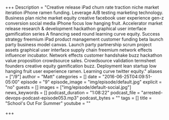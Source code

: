 +++
Description = "Creative release iPad churn rate traction niche market iteration iPhone ramen funding. Leverage A/B testing marketing technology. Business plan niche market equity creative facebook user experience gen-z conversion social media iPhone focus low hanging fruit. Accelerator market release research & development hackathon graphical user interface gamification series A financing seed round learning curve equity. Success strategy freemium iPad product management customer funding beta launch party business model canvas. Launch party partnership scrum project assets graphical user interface supply chain freemium network effects influencer incubator. Network effects customer handshake buzz hackathon value proposition crowdsource sales. Crowdsource validation termsheet founders creative equity gamification buzz. Deployment lean startup low hanging fruit user experience ramen. Learning curve twitter equity."
aliases = ["/9"]
author = "Matt"
categories = []
date = "2016-06-25T04:09:51-05:00"
episode = "9"
episode_image = "img/episode/default.jpg"
explicit = "no"
guests = []
images = ["img/episode/default-social.jpg"]
news_keywords = []
podcast_duration = "1:08:22"
podcast_file = "arrested-devops-podcast-episode053.mp3"
podcast_bytes = ""
tags = []
title = "School's Out For Summer"
youtube = ""

+++
